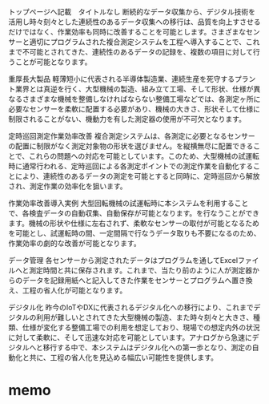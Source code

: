 トップページへ記載　タイトルなし
断続的なデータ収集から、デジタル技術を活用し時々刻々とした連続性のあるデータ収集への移行は、品質を向上すさせるだけではなく、作業効率も同時に改善することを可能とします。さまざまなセンサーと適切にプログラムされた複合測定システムを工程へ導入することで、これまで不可能とされてきた、連続性のあるデータの記録を、複数の項目に対して行うことが可能となります。

重厚長大製品
軽薄短小に代表される半導体製造業、連続生産を死守するプラント業界とは真逆を行く、大型機械の製造、組み立て工場、そして形状、仕様が異なるさまざまな機械を整備しなければならない整備工場などでは、各測定ヶ所に必要なセンサーを柔軟に配置する必要があり、機械の大きさ、形状そして仕様に制限されることがない、機動力を有した測定器の使用が不可欠となります。

定時巡回測定作業効率改善
複合測定システムは、各測定に必要となるセンサーの配置に制限がなく測定対象物の形状を選びません。を縦横無尽に配置できることで、これらの問題への対応を可能としています。このため、大型機械の試運転時に通常行われる、定時巡回による各測定ポイントでの測定作業を自動化することにより、連続性のあるデータの測定を可能とすると同時に、定時巡回から解放され、測定作業の効率化を狙います。

作業効率改善導入実例
大型回転機械の試運転時に本システムを利用することで、各検査データの自動収集、自動保存が可能となります。を行なうことができます。機械の形状や仕様に左右されず、柔軟なセンサーの取付が可能となるためを可能とし、試運転時の間、一定間隔で行なうデータ取りも不要になるのため、作業効率の劇的な改善が可能となります。

データ管理
各センサーから測定されたデータはプログラムを通してExcelファイルへと測定時間と共に保存されます。これまで、当たり前のように人が測定器からのデータを記録用紙へと記入してきた作業をセンサーとプログラムへ置き換え、工程の省人化が可能となります。

デジタル化
昨今のIoTやDXに代表されるデジタル化への移行により、これまでデジタルの利用が難しいとされてきた大型機械の製造、また時々刻々と大きさ、種類、仕様が変化する整備工場での利用を想定しており、現場での想定内外の状況に対して柔軟に、そして迅速な対応を可能としています。アナログから急速にデジタルへと移行する中で、本システムはデジタル化への第一歩となり、測定の自動化と共に、工程の省人化を見込める幅広い可能性を提供します。

# memo
